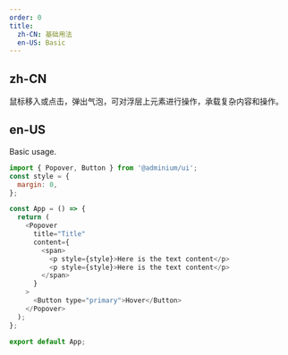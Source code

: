 ```yaml
---
order: 0
title:
  zh-CN: 基础用法
  en-US: Basic
---
```


## zh-CN

鼠标移入或点击，弹出气泡，可对浮层上元素进行操作，承载复杂内容和操作。

## en-US

Basic usage.

```js
import { Popover, Button } from '@adminium/ui';
const style = {
  margin: 0,
};

const App = () => {
  return (
    <Popover
      title="Title"
      content={
        <span>
          <p style={style}>Here is the text content</p>
          <p style={style}>Here is the text content</p>
        </span>
      }
    >
      <Button type="primary">Hover</Button>
    </Popover>
  );
};

export default App;
```
